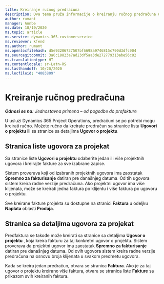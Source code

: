 ```yaml
---
title: Kreiranje ručnog predračuna
description: Ova tema pruža informacije o kreiranju ručnog predračuna u usluzi Project Operations.
author: rumant
manager: Annbe
ms.date: 10/19/2020
ms.topic: article
ms.service: dynamics-365-customerservice
ms.reviewer: kfend
ms.author: rumant
ms.openlocfilehash: d5e93206737507bf6698a9746815c790d3dfc904
ms.sourcegitcommit: 3a0c18823a7ad23df5aa3de272779313abe56c82
ms.translationtype: HT
ms.contentlocale: sr-Latn-RS
ms.lasthandoff: 10/20/2020
ms.locfileid: "4083809"
---
```

# <a name="creating-a-manual-proforma-invoice"></a>Kreiranje ručnog predračuna

_**Odnosi se na:** Jednostavna primena – od pogodbe do profakture_

U usluzi Dynamics 365 Project Operations, predračuni se po potrebi mogu kreirati ručno. Možete ručno da kreirate predračun sa stranice lista **Ugovori o projektu** ili sa stranice sa detaljima **Ugovor o projektu**.

##  <a name="project-contracts-list-page"></a>Stranica liste ugovora za projekat

Sa stranice liste **Ugovori o projektu** odaberite jedan ili više projektnih ugovora i kreirajte fakture za sve izabrane zapise.

Sistem proverava koji od izabranih projektnih ugovora ima zaostatak **Spremno za fakturisanje** datiran pre današnjeg datuma. Od tih ugovora sistem kreira radne verzije predračuna. Ako projektni ugovor ima više klijenata, može se kreirati jedna faktura po klijentu i više faktura po ugovoru o projektu.

Sve kreirane fakture projekta su dostupne na stranici **Faktura** u odeljku **Naplata** oblasti **Prodaja**.

## <a name="project-contract-details-page"></a>Stranica sa detaljima ugovora za projekat

Predfaktura se takođe može kreirati sa stranice sa detaljima **Ugovor o projektu** , koja kreira fakturu za taj konkretni ugovor o projektu. Sistem proverava da projektni ugovor ima zaostatak **Spremno za fakturisanje** datiran pre današnjeg datuma. Od ovih ugovora sistem kreira radne verzije predračuna na osnovu broja klijenata u svakom predmetu ugovora.

Kada se kreira jedan predračun, otvara se stranica **Faktura**. Ako je za taj ugovor o projektu kreirano više faktura, otvara se stranica liste **Fakture** sa prikazom svih kreiranih faktura.
